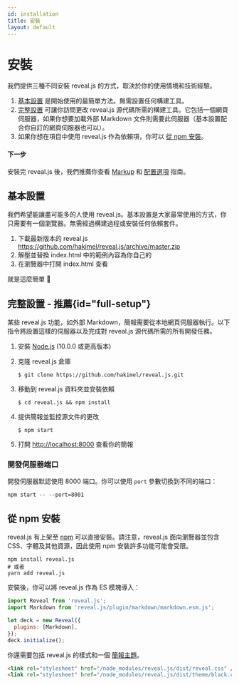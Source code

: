 ```yaml
---
id: installation
title: 安裝
layout: default
---
```


# 安裝

我們提供三種不同安裝 reveal.js 的方式，取決於你的使用情境和技術經驗。

1. [基本設置](#%E5%9F%BA%E6%9C%AC%E8%A8%AD%E7%BD%AE) 是開始使用的最簡單方法。無需設置任何構建工具。
1. [完整設置](#full-setup) 可讓你訪問更改 reveal.js 源代碼所需的構建工具。它包括一個網頁伺服器，如果你想要加載外部 Markdown 文件則需要此伺服器（基本設置配合你自訂的網頁伺服器也可以）。
1. 如果你想在項目中使用 reveal.js 作為依賴項，你可以 [從 npm 安裝](#%E5%BE%9E-npm-%E5%AE%89%E8%A3%9D)。

#### 下一步

安裝完 reveal.js 後，我們推薦你查看 [Markup](/zh-hant/markup/) 和 [配置選項](/zh-hant/config/) 指南。

## 基本設置

我們希望能讓盡可能多的人使用 reveal.js。基本設置是大家最常使用的方式，你只需要有一個瀏覽器。無需經過構建過程或安裝任何依賴套件。

1. 下載最新版本的 reveal.js <https://github.com/hakimel/reveal.js/archive/master.zip>
2. 解壓並替換 index.html 中的範例內容為你自己的
3. 在瀏覽器中打開 index.html 查看

就是這麼簡單 🚀

## 完整設置 <span class="text-gray-500 font-normal">- 推薦</span>{id="full-setup"}

某些 reveal.js 功能，如外部 Markdown，簡報需要從本地網頁伺服器執行。以下指令將設置這樣的伺服器以及完成對 reveal.js 源代碼所需的所有開發任務。

1. 安裝 [Node.js](https://nodejs.org/) (10.0.0 或更高版本)

2. 克隆 reveal.js 倉庫

   ```shell
   $ git clone https://github.com/hakimel/reveal.js.git
   ```

3. 移動到 reveal.js 資料夾並安裝依賴

   ```shell
   $ cd reveal.js && npm install
   ```

4. 提供簡報並監控源文件的更改

   ```shell
   $ npm start
   ```

5. 打開 <http://localhost:8000> 查看你的簡報

### 開發伺服器端口

開發伺服器默認使用 8000 端口。你可以使用 `port` 參數切換到不同的端口：

```shell
npm start -- --port=8001
```

## 從 npm 安裝

 reveal.js 有上架至 [npm](https://www.npmjs.com/package/reveal.js) 可以直接安裝。請注意，reveal.js 面向瀏覽器並包含 CSS、字體及其他資源，因此使用 npm 安裝許多功能可能會受限。

```shell
npm install reveal.js
# 或者
yarn add reveal.js
```

安裝後，你可以將 reveal.js 作為 ES 模塊導入：

```js
import Reveal from 'reveal.js';
import Markdown from 'reveal.js/plugin/markdown/markdown.esm.js';

let deck = new Reveal({
  plugins: [Markdown],
});
deck.initialize();
```

你還需要包括 reveal.js 的樣式和一個 [簡報主題](/zh-hant/themes/)。

```html
<link rel="stylesheet" href="/node_modules/reveal.js/dist/reveal.css" />
<link rel="stylesheet" href="/node_modules/reveal.js/dist/theme/black.css" />
```

